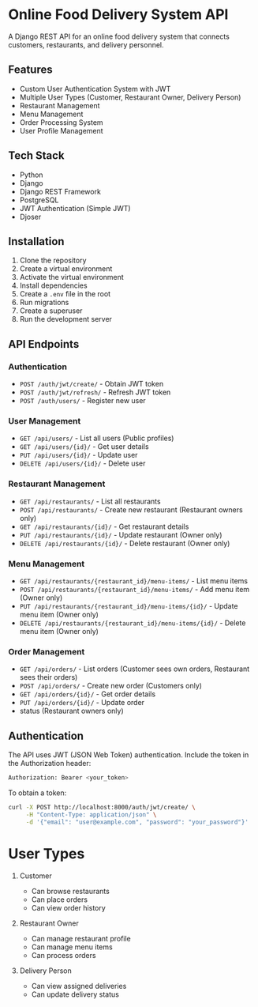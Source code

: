 # Online Food Delivery System API

A Django REST API for an online food delivery system that connects customers, restaurants, and delivery personnel.

## Features

- Custom User Authentication System with JWT
- Multiple User Types (Customer, Restaurant Owner, Delivery Person)
- Restaurant Management
- Menu Management
- Order Processing System
- User Profile Management

## Tech Stack
- Python
- Django
- Django REST Framework
- PostgreSQL
- JWT Authentication (Simple JWT)
- Djoser


## Installation

1. Clone the repository
3. Create a virtual environment
3. Activate the virtual environment
4. Install dependencies
5. Create a `.env` file in the root
6. Run migrations
7. Create a superuser
8. Run the development server

## API Endpoints

### Authentication

- `POST /auth/jwt/create/` - Obtain JWT token
- `POST /auth/jwt/refresh/` - Refresh JWT token
- `POST /auth/users/` - Register new user

### User Management
- `GET /api/users/` - List all users (Public profiles)
- `GET /api/users/{id}/` - Get user details
- `PUT /api/users/{id}/` - Update user
- `DELETE /api/users/{id}/` - Delete user

### Restaurant Management

- `GET /api/restaurants/` - List all restaurants
- `POST /api/restaurants/` - Create new restaurant (Restaurant owners only)
- `GET /api/restaurants/{id}/` - Get restaurant details
- `PUT /api/restaurants/{id}/` - Update restaurant (Owner only)
- `DELETE /api/restaurants/{id}/` - Delete restaurant (Owner only)

### Menu Management

- `GET /api/restaurants/{restaurant_id}/menu-items/` - List menu items
- `POST /api/restaurants/{restaurant_id}/menu-items/` - Add menu item (Owner only)
- `PUT /api/restaurants/{restaurant_id}/menu-items/{id}/` - Update menu item (Owner only)
- `DELETE /api/restaurants/{restaurant_id}/menu-items/{id}/` - Delete menu item (Owner only)

### Order Management

- `GET /api/orders/` - List orders (Customer sees own orders, Restaurant sees their orders)
- `POST /api/orders/` - Create new order (Customers only)
- `GET /api/orders/{id}/` - Get order details
- `PUT /api/orders/{id}/` - Update order
- status (Restaurant owners only)

## Authentication

The API uses JWT (JSON Web Token) authentication. Include the token in the Authorization header:

```bash
Authorization: Bearer <your_token>
```

To obtain a token:
```bash
curl -X POST http://localhost:8000/auth/jwt/create/ \
     -H "Content-Type: application/json" \
     -d '{"email": "user@example.com", "password": "your_password"}'
```
# User Types

1. Customer
   - Can browse restaurants
   - Can place orders
   - Can view order history

2. Restaurant Owner
   - Can manage restaurant profile
   - Can manage menu items
   - Can process orders

3. Delivery Person
   - Can view assigned deliveries
   - Can update delivery status

